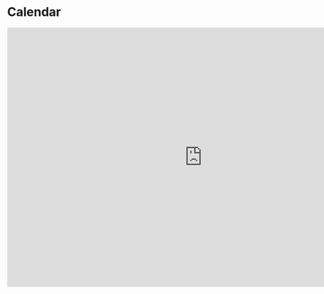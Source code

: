 # Calendar

<iframe src="https://calendar.google.com/calendar/embed?src=flatironschool.com_j24p7hgali8alsd6f6qsbc55q0%40group.calendar.google.com&ctz=America%2FNew_York" style="border: 0" width="900" height="600" frameborder="0" scrolling="no"></iframe>
